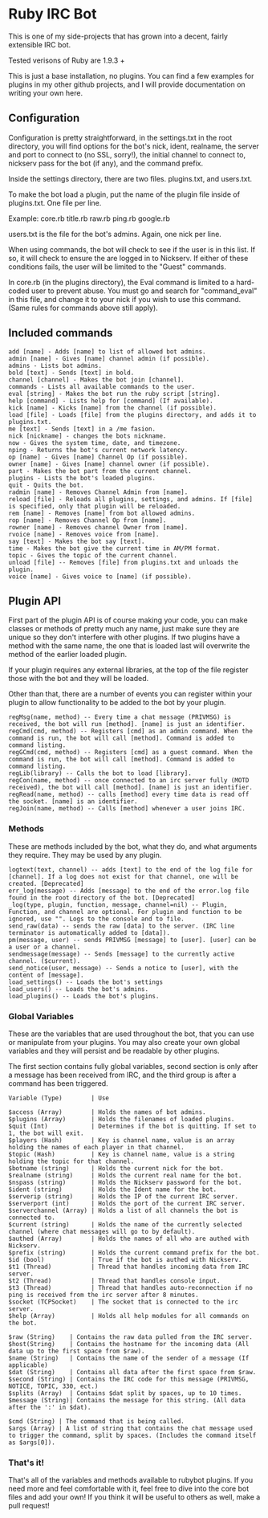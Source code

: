 # Ruby IRC Bot

This is one of my side-projects that has grown into a decent, fairly extensible IRC bot.

Tested verisons of Ruby are 1.9.3 +

This is just a base installation, no plugins. You can find a few examples for plugins in my other github projects, and I will provide documentation on writing your own here.

## Configuration

Configuration is pretty straightforward, in the settings.txt in the root directory, you will find options for the bot's nick, ident, realname, the server and port to connect to (no SSL, sorry!), the initial channel to connect to, nickserv pass for the bot (if any), and the command prefix.

Inside the settings directory, there are two files. plugins.txt, and users.txt.

To make the bot load a plugin, put the name of the plugin file inside of plugins.txt. One file per line.

Example:
	core.rb
	title.rb
	raw.rb
	ping.rb
	google.rb

users.txt is the file for the bot's admins. Again, one nick per line.

When using commands, the bot will check to see if the user is in this list. If so, it will check to ensure the are logged in to Nickserv. If either of these conditions fails, the user will be limited to the "Guest" commands.

In core.rb (in the plugins directory), the Eval command is limited to a hard-coded user to prevent abuse. You must go and search for "command_eval" in this file, and change it to your nick if you wish to use this command. (Same rules for commands above still apply).

## Included commands

	add [name] - Adds [name] to list of allowed bot admins.
	admin [name] - Gives [name] channel admin (if possible).
	admins - Lists bot admins.
	bold [text] - Sends [text] in bold.
	channel [channel] - Makes the bot join [channel].
	commands - Lists all available commands to the user.
	eval [string] - Makes the bot run the ruby script [string].
	help [command] - Lists help for [command] (If available).
	kick [name] - Kicks [name] from the channel (if possible).
	load [file] - Loads [file] from the plugins directory, and adds it to plugins.txt.
	me [text] - Sends [text] in a /me fasion.
	nick [nickname] - changes the bots nickname.
	now - Gives the system time, date, and timezone.
	nping - Returns the bot's current network latency.
	op [name] - Gives [name] Channel Op (if possible).
	owner [name] - Gives [name] channel owner (if possible).
	part - Makes the bot part from the current channel.
	plugins - Lists the bot's loaded plugins.
	quit - Quits the bot.
	radmin [name] - Removes Channel Admin from [name].
	reload [file] - Reloads all plugins, settings, and admins. If [file] is specified, only that plugin will be reloaded.
	rem [name] - Removes [name] from bot allowed admins.
	rop [name] - Removes Channel Op from [name].
	rowner [name] - Removes channel Owner from [name].
	rvoice [name] - Removes voice from [name].
	say [text] - Makes the bot say [text].
	time - Makes the bot give the current time in AM/PM format.
	topic - Gives the topic of the current channel.
	unload [file] -- Removes [file] from plugins.txt and unloads the plugin.
	voice [name] - Gives voice to [name] (if possible).

## Plugin API

First part of the plugin API is of course making your code, you can make classes or methods of pretty much any name, just make sure they are unique so they don't interfere with other plugins.
If two plugins have a method with the same name, the one that is loaded last will overwrite the method of the earlier loaded plugin.

If your plugin requires any external libraries, at the top of the file register those with the bot and they will be loaded.

Other than that, there are a number of events you can register within your plugin to allow functionality to be added to the bot by your plugin.

	regMsg(name, method) -- Every time a chat message (PRIVMSG) is received, the bot will run [method]. [name] is just an identifier.
	regCmd(cmd, method) -- Registers [cmd] as an admin command. When the command is run, the bot will call [method]. Command is added to command listing.
	regGCmd(cmd, method) -- Registers [cmd] as a guest command. When the command is run, the bot will call [method]. Command is added to command listing.
	regLib(library) -- Calls the bot to load [library].
	regCon(name, method) -- once connected to an irc server fully (MOTD received), the bot will call [method]. [name] is just an identifier.
	regRead(name, method) -- calls [method] every time data is read off the socket. [name] is an identifier.
	regJoin(name, method) -- Calls [method] whenever a user joins IRC.

### Methods
These are methods included by the bot, what they do, and what arguments they require. They may be used by any plugin.

	logtext(text, channel) -- adds [text] to the end of the log file for [channel]. If a log does not exist for that channel, one will be created. [Deprecated]
	err_log(message) -- Adds [message] to the end of the error.log file found in the root directory of the bot. [Deprecated]
	_log(type, plugin, function, message, channel=nil) -- Plugin, Function, and channel are optional. For plugin and function to be ignored, use "". Logs to the console and to file.
	send_raw(data) -- sends the raw [data] to the server. (IRC line terminator is automatically added to [data]).
	pm(message, user) -- sends PRIVMSG [message] to [user]. [user] can be a user or a channel.
	sendmessage(message) -- Sends [message] to the currently active channel. ($current).
	send_notice(user, message) -- Sends a notice to [user], with the content of [message].
	load_settings() -- Loads the bot's settings
	load_users() -- Loads the bot's admins.
	load_plugins() -- Loads the bot's plugins.

### Global Variables

These are the variables that are used throughout the bot, that you can use or manipulate from your plugins. You may also create your own global variables and they will persist and be readable by other plugins.

The first section contains fully global variables, second section is only after a message has been received from IRC, and the third group is after a command has been triggered.

	Variable (Type)        | Use                                                                                         

	$access (Array)        | Holds the names of bot admins.
	$plugins (Array)       | Holds the filenames of loaded plugins.
	$quit (Int)            | Determines if the bot is quitting. If set to 1, the bot will exit.
	$players (Hash)        | Key is channel name, value is an array holding the names of each player in that channel.
	$topic (Hash)          | Key is channel name, value is a string holding the topic for that channel.
	$botname (string)      | Holds the current nick for the bot.
	$realname (string)     | Holds the current real name for the bot.
	$nspass (string)       | Holds the Nickserv password for the bot.
	$ident (string)        | Holds the Ident name for the bot.
	$serverip (string)     | Holds the IP of the current IRC server.
	$serverport (int)      | Holds the port of the current IRC server.
	$serverchannel (Array) | Holds a list of all channels the bot is connected to.
	$current (string)      | Holds the name of the currently selected channel (where chat messages will go to by default).
	$authed (Array)        | Holds the names of all who are authed with Nickserv.
	$prefix (string)       | Holds the current command prefix for the bot.
	$id (bool)             | True if the bot is authed with Nickserv.
	$t1 (Thread)           | Thread that handles incoming data from IRC server.
	$t2 (Thread)           | Thread that handles console input.
	$t3 (Thread)           | Thread that handles auto-reconnection if no ping is received from the irc server after 8 minutes.
	$socket (TCPSocket)    | The socket that is connected to the irc server.
	$help (Array)          | Holds all help modules for all commands on the bot.

	$raw (String)    | Contains the raw data pulled from the IRC server.
	$host(String)    | Contains the hostname for the incoming data (All data up to the first space from $raw).
	$name (String)   | Contains the name of the sender of a message (If applicable)
	$dat (String)    | Contains all data after the first space from $raw.
	$second (String) | Contains the IRC code for this message (PRIVMSG, NOTICE, TOPIC, 330, ect.)
	$splits (Array)  | Contains $dat split by spaces, up to 10 times.
	$message (String)| Contains the message for this string. (All data after the ':' in $dat).

	$cmd (String) | The command that is being called.
	$args (Array) | A list of string that contains the chat message used to trigger the command, split by spaces. (Includes the command itself as $args[0]).


### That's it!

That's all of the variables and methods available to rubybot plugins. If you need more and feel comfortable with it, feel free to dive into the core bot files and add your own!
If you think it will be useful to others as well, make a pull request!

